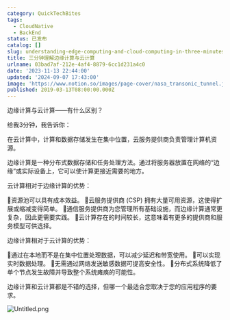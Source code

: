 ```yaml
---
category: QuickTechBites
tags:
  - CloudNative
  - BackEnd
status: 已发布
catalog: []
slug: understanding-edge-computing-and-cloud-computing-in-three-minutes
title: 三分钟理解边缘计算与云计算
urlname: 03bad7af-212e-4af4-8879-6cc1d231a4c0
date: '2023-11-13 22:44:00'
updated: '2024-09-07 17:43:00'
image: 'https://www.notion.so/images/page-cover/nasa_transonic_tunnel.jpg'
published: 2019-03-13T08:00:00.000Z
---
```


边缘计算与云计算——有什么区别？


给我3分钟，我告诉你：


在云计算中，计算和数据存储发生在集中位置，云服务提供商负责管理计算机资源。


边缘计算是一种分布式数据存储和任务处理方法。通过将服务器放置在网络的“边缘”或实际设备上，它可以使计算更接近需要的地方。


云计算相对于边缘计算的优势：


🔹资源池可以具有成本效益。
🔹云服务提供商 (CSP) 拥有大量可用资源，这使得扩展或缩减变得简单。
🔹通信服务提供商为您管理所有基础设施，而边缘计算通常更复杂，因此更需要实践。
🔹云计算存在的时间较长，这意味着有更多的提供商和服务模型可供选择。


边缘计算相对于云计算的优势：


🔸通过在本地而不是在集中位置处理数据，可以减少延迟和带宽使用。
🔸可以实现实时数据处理。
🔸无需通过网络发送敏感数据可提高安全性。
🔸分布式系统降低了单个节点发生故障并导致整个系统瘫痪的可能性。


边缘计算和云计算都是不错的选择，但哪一个最适合您取决于您的应用程序的要求。


![Untitled.png](https://prod-files-secure.s3.us-west-2.amazonaws.com/5d24fe63-e567-4804-86f9-9fdc62e13082/13581d9b-f241-4af1-9995-cb87504adaf1/Untitled.png?X-Amz-Algorithm=AWS4-HMAC-SHA256&X-Amz-Content-Sha256=UNSIGNED-PAYLOAD&X-Amz-Credential=ASIAZI2LB466UJEQ3WCP%2F20250221%2Fus-west-2%2Fs3%2Faws4_request&X-Amz-Date=20250221T213259Z&X-Amz-Expires=3600&X-Amz-Security-Token=IQoJb3JpZ2luX2VjELX%2F%2F%2F%2F%2F%2F%2F%2F%2F%2FwEaCXVzLXdlc3QtMiJHMEUCIQCCgS6adbf9Jli%2BtMC62BZQ2rN7SSjFL7P5%2B71idtzhlAIgY8YBeNxTnR21EL1NRg7Qs5wF2AaicArfJzHx7IeHyn8qiAQI3v%2F%2F%2F%2F%2F%2F%2F%2F%2F%2FARAAGgw2Mzc0MjMxODM4MDUiDNyOuLWI8NyOChjiHircA%2BSjuR4bpjO8%2BTPW51BTb0xYMduEKAqSxra8afun%2F%2BtSjjUy4zjjXR4EAaEq8ZbIark%2Fmkigaorri6ONruQrUr9%2Fvpi1vWXHUpp89NNsON0Pdug6uTf8c1WDtySn6Q9eQMkyF1myLGxVjZ2W57oO6cPNRZ7Na4gHv3MfGladzryLGMxHrmzptkHqHlevnmIWysGPaVuWq7Xfzld%2BY5XsjnFcQ68aYolW6nP6kHtPxBMlTpFK6iEkCWsWjZB%2BgQNjX3xoC7i6VXr5UWPruo346GRjPpT%2BSqKIl9RTT5hiw6QOWJ%2Bte2tIJYCuroEroUZFYR5LdyR9wRPdyRtCaILokdokCq9rLz365JdN8hag4R7sO6iLXpLWerJyVvwKr%2FPme6gobFsiO5h13ctZe5O0zTNWvZaHLuvznxShDxEll%2BCusclxxBGFOP5IbP6%2FkhoUzCoZRE8lREf4jR6U85kqFIrZoIYKQbjzzvCKltjJMw93UmMfUk5v4juE3luWvVdSIAXkmGfe7tRgdEYHzcB95WYUOeisiTyNHlmabK%2BKyPshHv7NulvGZnYioV7hfPjXjdHcW9i9SlaWQnQVf3fqjal9q46AHeKOXl9jN9U%2FV5Vxs9idUxAAO%2FWcT5FQMKjX470GOqUB%2Bc7QbBDjt%2BfovM59BVAWxGWILBj2BR344sK3xxziG2Mqauo9cjeK3UEIKZX%2FNeYkxwT1T5pQDj80xUdrxA2F7tbDGsCF%2FrqgBRDVGDHsnqE5q2VAzote4FHmO0P8J4hYNytU0lcAaGvdolKoWc0HvVSP4vbdT9L%2F5Gy%2BXTfS0baosJ59ChMU5pv%2FwNYBRmwvTVr5NuNDeO9oX%2FBM2%2FkbtcwV%2FInQ&X-Amz-Signature=e964dad48d1277c44b681641e469b18351e1ec11deb0eb7c7ab5174a079aa562&X-Amz-SignedHeaders=host&x-id=GetObject)

